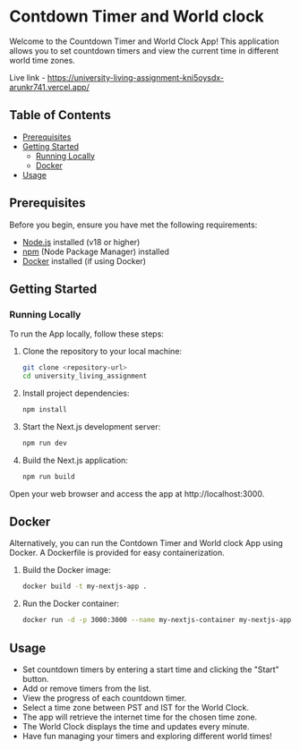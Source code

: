 # Contdown Timer and World clock

Welcome to the Countdown Timer and World Clock App! This application allows you to set countdown timers and view the current time in different world time zones.

Live link - https://university-living-assignment-kni5oysdx-arunkr741.vercel.app/

## Table of Contents
- [Prerequisites](#prerequisites)
- [Getting Started](#getting-started)
  - [Running Locally](#running-locally)
  - [Docker](#docker)
- [Usage](#usage)

## Prerequisites

Before you begin, ensure you have met the following requirements:
- [Node.js](https://nodejs.org/) installed (v18 or higher)
- [npm](https://www.npmjs.com/) (Node Package Manager) installed
- [Docker](https://www.docker.com/) installed (if using Docker)

## Getting Started

### Running Locally

To run the App locally, follow these steps:

1. Clone the repository to your local machine:

   ```bash
   git clone <repository-url>
   cd university_living_assignment
   ```
2. Install project dependencies:
   ```bash
   npm install
   ```
3. Start the Next.js development server:
   ```bash
   npm run dev
   ```
4. Build the Next.js application:
   ```bash
   npm run build
   ```

Open your web browser and access the app at http://localhost:3000.

## Docker
Alternatively, you can run the Contdown Timer and World clock App using Docker. A Dockerfile is provided for easy containerization.

1. Build the Docker image:
   ```bash
   docker build -t my-nextjs-app .
   ```
2. Run the Docker container:
   ```bash
   docker run -d -p 3000:3000 --name my-nextjs-container my-nextjs-app
   ```

## Usage
   - Set countdown timers by entering a start time and clicking the "Start" button.
   - Add or remove timers from the list.
   - View the progress of each countdown timer.
   - Select a time zone between PST and IST for the World Clock.
   - The app will retrieve the internet time for the chosen time zone.
   - The World Clock displays the time and updates every minute.
   - Have fun managing your timers and exploring different world times!

